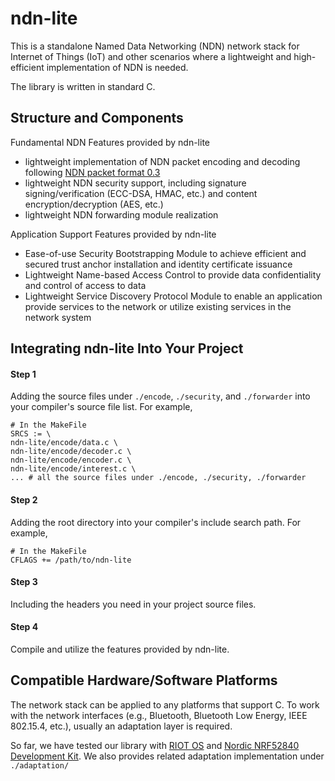 ndn-lite
========

This is a standalone Named Data Networking (NDN) network stack for Internet of Things (IoT) and other scenarios where a lightweight and high-efficient implementation of NDN is needed.

The library is written in standard C.

Structure and Components
------------------------

Fundamental NDN Features provided by ndn-lite
* lightweight implementation of NDN packet encoding and decoding following [NDN packet format 0.3](http://named-data.net/doc/NDN-packet-spec/current/)
* lightweight NDN security support, including signature signing/verification (ECC-DSA, HMAC, etc.) and content encryption/decryption (AES, etc.)
* lightweight NDN forwarding module realization

Application Support Features provided by ndn-lite
* Ease-of-use Security Bootstrapping Module to achieve efficient and secured trust anchor installation and identity certificate issuance
* Lightweight Name-based Access Control to provide data confidentiality and control of access to data
* Lightweight Service Discovery Protocol Module to enable an application provide services to the network or utilize existing services in the network system

Integrating ndn-lite Into Your Project
--------------------------------------

#### Step 1 ####
Adding the source files under `./encode`, `./security`, and `./forwarder` into your compiler's source file list.
For example,
```
# In the MakeFile
SRCS := \
ndn-lite/encode/data.c \
ndn-lite/encode/decoder.c \
ndn-lite/encode/encoder.c \
ndn-lite/encode/interest.c \
... # all the source files under ./encode, ./security, ./forwarder
```

#### Step 2 ####
Adding the root directory into your compiler's include search path.
For example,
```
# In the MakeFile
CFLAGS += /path/to/ndn-lite
```

#### Step 3 ####
Including the headers you need in your project source files.

#### Step 4 ####
Compile and utilize the features provided by ndn-lite.

Compatible Hardware/Software Platforms
--------------------------------------

The network stack can be applied to any platforms that support C.
To work with the network interfaces (e.g., Bluetooth, Bluetooth Low Energy, IEEE 802.15.4, etc.), usually an adaptation layer is required.

So far, we have tested our library with [RIOT OS](https://www.riot-os.org/) and [Nordic NRF52840 Development Kit](https://www.nordicsemi.com/eng/Products/nRF52840-DK).
We also provides related adaptation implementation under `./adaptation/`


